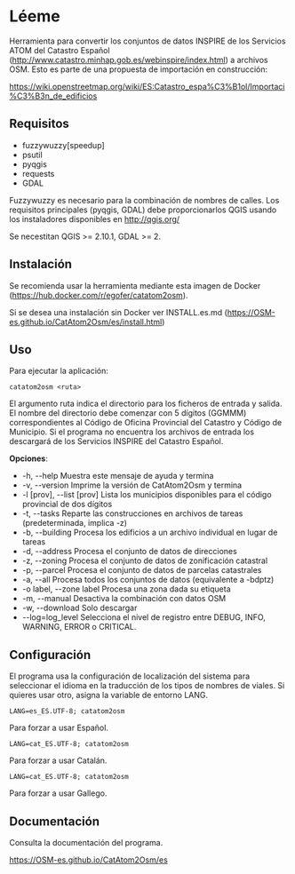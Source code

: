 Léeme
=====

Herramienta para convertir los conjuntos de datos INSPIRE de los Servicios ATOM 
del Catastro Español (http://www.catastro.minhap.gob.es/webinspire/index.html) 
a archivos OSM. Esto es parte de una propuesta de importación en construcción:

https://wiki.openstreetmap.org/wiki/ES:Catastro_espa%C3%B1ol/Importaci%C3%B3n_de_edificios

Requisitos
----------

* fuzzywuzzy\[speedup\]
* psutil
* pyqgis
* requests
* GDAL

Fuzzywuzzy es necesario para la combinación de nombres de calles.
Los requisitos principales (pyqgis, GDAL) debe proporcionarlos QGIS usando los 
instaladores disponibles en http://qgis.org/

Se necestitan QGIS >= 2.10.1, GDAL >= 2.

Instalación
-----------

Se recomienda usar la herramienta mediante esta imagen de Docker 
(https://hub.docker.com/r/egofer/catatom2osm).

Si se desea una instalación sin Docker ver INSTALL.es.md (https://OSM-es.github.io/CatAtom2Osm/es/install.html) 

Uso
---

Para ejecutar la aplicación:

    catatom2osm <ruta>

El argumento ruta indica el directorio para los ficheros de entrada y salida.
El nombre del directorio debe comenzar con 5 dígitos (GGMMM) correspondientes 
al Código de Oficina Provincial del Catastro y Código de Municipio. Si el 
programa no encuentra los archivos de entrada los descargará de los Servicios 
INSPIRE del Catastro Español.

**Opciones**:

* \-h, --help                Muestra este mensaje de ayuda y termina
* \-v, --version             Imprime la versión de CatAtom2Osm y termina
* \-l [prov], --list [prov]  Lista los municipios disponibles para el código provincial de dos dígitos
* \-t, --tasks               Reparte las construcciones en archivos de tareas (predeterminada, implica -z)
* \-b, --building            Procesa los edificios a un archivo individual en lugar de tareas
* \-d, --address             Procesa el conjunto de datos de direcciones
* \-z, --zoning              Procesa el conjunto de datos de zonificación catastral
* \-p, --parcel              Procesa el conjunto de datos de parcelas catastrales
* \-a, --all                 Procesa todos los conjuntos de datos (equivalente a -bdptz)
* \-o label, --zone label    Procesa una zona dada su etiqueta
* \-m, --manual              Desactiva la combinación con datos OSM
* \-w, --download            Solo descargar
* \--log=log_level           Selecciona el nivel de registro entre DEBUG, INFO, WARNING, ERROR o CRITICAL.

Configuración
-------------

El programa usa la configuración de localización del sistema para seleccionar el idioma en la traducción de los tipos de nombres de viales. Si quieres usar otro, asigna la variable de entorno LANG.

	LANG=es_ES.UTF-8; catatom2osm

Para forzar a usar Español.

	LANG=cat_ES.UTF-8; catatom2osm

Para forzar a usar Catalán.

	LANG=cat_ES.UTF-8; catatom2osm

Para forzar a usar Gallego.

Documentación
-------------

Consulta la documentación del programa.

https://OSM-es.github.io/CatAtom2Osm/es

